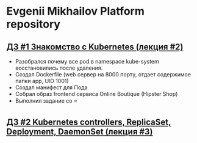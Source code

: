 # Evgenii Mikhailov Platform repository

## [ДЗ #1 Знакомство с Kubernetes (лекция #2)](kubernetes-intro/README.md)
* Разобрался почему все pod в namespace kube-system восстановились после удаления.
* Создал Dockerfile (web сервер на 8000 порту, отдает содержимое папки app, UID 1001)
* Создал манифест для Пода
* Собрал образ frontend сервиса Online Boutique (Hipster Shop)
* Выполнил задание со ⭐

## [ДЗ #2 Kubernetes controllers, ReplicaSet, Deployment, DaemonSet (лекция #3)](kubernetes-controllers/README.md)
